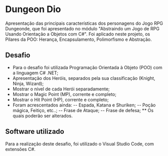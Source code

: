 # Dungeon Dio

Apresentação das principais características dos personagens do Jogo RPG Dungeonde, que foi apresentado no módulo "Abstraindo um Jogo de RPG Usando Orientação a Objetos com C#".
Foi aplicado neste projeto, os Pilares da POO: Herança, Encapsulamento, Polimorfismo e Abstração.


## Desafio

- Para o desafio foi utilizada Programação Orientada à Objeto (POO) com a linguagem C# .NET;
- Apresentação dos Heróis, separados pela sua classificação (Knight, Ninja, Wizard);
- Mostrar o nível de cada Herói separadamente;
- Mostrar o Magic Point (MP), corrente e completo;
- Mostrar o Hit Point (HP), corrente e completo;
- Foram acrescentados ainda:
-- Espada, Katana e Shuriken;
-- Poção mágica, Feitiço, etc..;
-- Frase de Ataque;
-- Frase de defesa;
** Os quais poderão ser alterados.


## Software utilizado

Para a realização deste desafio, foi utilizado o Visual Studio Code, com extensões C#.